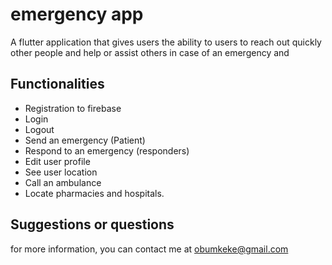 # emergency app

A flutter application that gives users the ability to users
to reach out quickly other people and help or assist others in case of an emergency and 

## Functionalities

- Registration to firebase
- Login
- Logout
- Send an emergency (Patient)
- Respond to an emergency (responders)
- Edit user profile
- See user location
- Call an ambulance
- Locate pharmacies and hospitals.


## Suggestions or questions

for more information, you can contact me at obumkeke@gmail.com